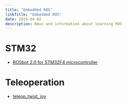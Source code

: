 ```yaml
---
title: "Embedded ROS"
linkTitle: "Embedded ROS"
date: 2019-04-02
description: News and information about learning ROS
---
```


# STM32

* [ROSbot 2.0 for STM32F4 microcontroller](https://github.com/husarion/rosbot-firmware-new)

# Teleoperation

* [teleop_twist_joy](https://wiki.ros.org/teleop_twist_joy)
